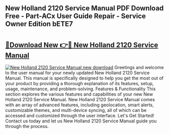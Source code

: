 ## New Holland 2120 Service Manual PDF Download Free - Part-ACx User Guide Repair - Service Owner Edition bETE7

# <h2><a href="http://bc88840.oget.top/?id=New+Holland+2120+Service+Manual">🔗Download New 👉🔴 New Holland 2120 Service Manual</a></h2>

[![New Holland 2120 Service Manual new download](https://i.imgur.com/5g1atiW.png)](http://bc88840.oget.top/?id=New+Holland+2120+Service+Manual)
Greetings and welcome to the user manual for your newly updated New Holland 2120 Service Manual. This manual is specifically designed to help you get the most out of your product by providing a thorough explanation of its features, setup, usage, maintenance, and problem-solving. Features & Functionality This section explores the various features and capabilities of your new New Holland 2120 Service Manual. New Holland 2120 Service Manual comes with an array of advanced features, including geolocation, smart alerts, customizable themes, and multi-device syncing, all of which can be accessed and customized through the user interface. Let's Get Started! Contact us today and let us New Holland 2120 Service Manual guide you through the process.
